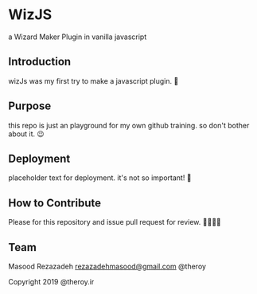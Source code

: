 # WizJS

a Wizard Maker Plugin in vanilla javascript

## Introduction

wizJs was my first try to make a javascript plugin. 👶

## Purpose

this repo is just an playground for my own github training. so don't bother about it. 😉

## Deployment

placeholder text for deployment. it's not so important! 😬

## How to Contribute

Please for this repository and issue pull request for review. 👩‍💻👨‍💻

## Team

Masood Rezazadeh    rezazadehmasood@gmail.com   @theroy

Copyright 2019 @theroy.ir 
